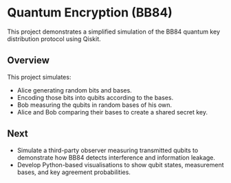 # Quantum Encryption (BB84)

This project demonstrates a simplified simulation of the BB84 quantum key distribution protocol using Qiskit.  

## Overview
This project simulates:

- Alice generating random bits and bases.
- Encoding those bits into qubits according to the bases.  
- Bob measuring the qubits in random bases of his own.  
- Alice and Bob comparing their bases to create a shared secret key.  

## Next
- Simulate a third-party observer measuring transmitted qubits to demonstrate how BB84 detects interference and information leakage.
- Develop Python-based visualisations to show qubit states, measurement bases, and key agreement probabilities.
